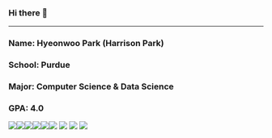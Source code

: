 ### Hi there 👋
---
### Name: Hyeonwoo Park (Harrison Park)
### School: Purdue
### Major: Computer Science & Data Science
### GPA: 4.0

<img src="https://img.shields.io/badge/Python-3776AB?style=flat-square&logo=python&logoColor=white"><img src="https://img.shields.io/badge/C-A8B9CC?style=flat&logo=C&logoColor=white"/><img src="https://img.shields.io/badge/Java-007396?style=flat-square&logo=java&logoColor=white"><img src="https://img.shields.io/badge/R-276DC3?style=flat-square&logo=r&logoColor=white"><img src="https://img.shields.io/badge/Linux-FCC624?style=flat-square&logo=Linux&logoColor=white">
​
<img src="https://img.shields.io/badge/Atom-66595C?style=flat-square&logo=Atom&logoColor=white">
<img src="https://img.shields.io/badge/IntelliJ IDEA-000000?style=flat-square&logo=Intellijidea&logoColor=">
<img src="https://img.shields.io/badge/PyCharm-000000?style=flat-square&logo=pycharm&logoColor=white">
<img src="https://img.shields.io/badge/Visual Studio Code-007ACC?style=flat-square&logo=visual studio code&logoColor=white">

<!--
**ryaotuix/ryaotuix** is a ✨ _special_ ✨ repository because its `README.md` (this file) appears on your GitHub profile.

Here are some ideas to get you started:

- 🔭 I’m currently working on ...
- 🌱 I’m currently learning ...
- 👯 I’m looking to collaborate on ...
- 🤔 I’m looking for help with ...
- 💬 Ask me about ...
- 📫 How to reach me: ...
- 😄 Pronouns: ...
- ⚡ Fun fact: ...
-->
